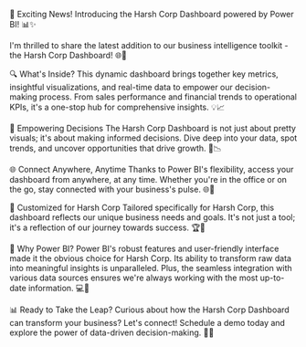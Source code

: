 🚀 Exciting News! Introducing the Harsh Corp Dashboard powered by Power BI! 📊✨

I'm thrilled to share the latest addition to our business intelligence toolkit - the Harsh Corp Dashboard! 🌐💼

🔍 What's Inside?
This dynamic dashboard brings together key metrics, insightful visualizations, and real-time data to empower our decision-making process. From sales performance and financial trends to operational KPIs, it's a one-stop hub for comprehensive insights. 💡📈

💪 Empowering Decisions
The Harsh Corp Dashboard is not just about pretty visuals; it's about making informed decisions. Dive deep into your data, spot trends, and uncover opportunities that drive growth. 🚀📉

🌐 Connect Anywhere, Anytime
Thanks to Power BI's flexibility, access your dashboard from anywhere, at any time. Whether you're in the office or on the go, stay connected with your business's pulse. 🌐🏢

🎨 Customized for Harsh Corp
Tailored specifically for Harsh Corp, this dashboard reflects our unique business needs and goals. It's not just a tool; it's a reflection of our journey towards success. 🏆🔄

🚀 Why Power BI?
Power BI's robust features and user-friendly interface made it the obvious choice for Harsh Corp. Its ability to transform raw data into meaningful insights is unparalleled. Plus, the seamless integration with various data sources ensures we're always working with the most up-to-date information. 💻🔄

📊 Ready to Take the Leap?
Curious about how the Harsh Corp Dashboard can transform your business? Let's connect! Schedule a demo today and explore the power of data-driven decision-making. 🤝💬

